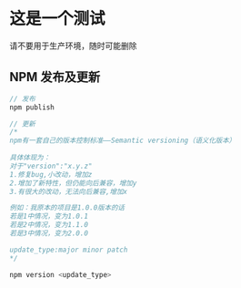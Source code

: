 # 这是一个测试
请不要用于生产环境，随时可能删除

## NPM 发布及更新
```javascript
// 发布
npm publish

// 更新
/*
npm有一套自己的版本控制标准——Semantic versioning（语义化版本）
 
具体体现为：
对于"version":"x.y.z"
1.修复bug,小改动，增加z
2.增加了新特性，但仍能向后兼容，增加y
3.有很大的改动，无法向后兼容,增加x

例如：我原本的项目是1.0.0版本的话
若是1中情况，变为1.0.1
若是2中情况，变为1.1.0
若是3中情况，变为2.0.0

update_type:major minor patch
*/

npm version <update_type>

```